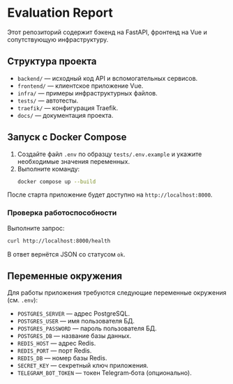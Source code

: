# Evaluation Report

Этот репозиторий содержит бэкенд на FastAPI, фронтенд на Vue и сопутствующую инфраструктуру.

## Структура проекта

- `backend/` — исходный код API и вспомогательных сервисов.
- `frontend/` — клиентское приложение Vue.
- `infra/` — примеры инфраструктурных файлов.
- `tests/` — автотесты.
- `traefik/` — конфигурация Traefik.
- `docs/` — документация проекта.

## Запуск с Docker Compose

1. Создайте файл `.env` по образцу `tests/.env.example` и укажите необходимые значения переменных.
2. Выполните команду:
   ```bash
   docker compose up --build
   ```

После старта приложение будет доступно на `http://localhost:8000`.

### Проверка работоспособности

Выполните запрос:
```bash
curl http://localhost:8000/health
```
В ответ вернётся JSON со статусом `ok`.

## Переменные окружения

Для работы приложения требуются следующие переменные окружения (см. `.env`):

- `POSTGRES_SERVER` — адрес PostgreSQL.
- `POSTGRES_USER` — имя пользователя БД.
- `POSTGRES_PASSWORD` — пароль пользователя БД.
- `POSTGRES_DB` — название базы данных.
- `REDIS_HOST` — адрес Redis.
- `REDIS_PORT` — порт Redis.
- `REDIS_DB` — номер базы Redis.
- `SECRET_KEY` — секретный ключ приложения.
- `TELEGRAM_BOT_TOKEN` — токен Telegram‑бота (опционально).
